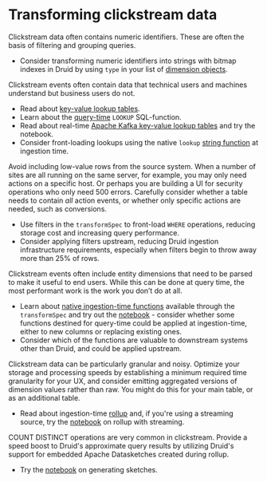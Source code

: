 # Transforming clickstream data

Clickstream data often contains numeric identifiers. These are often the basis of filtering and grouping queries.

* Consider transforming numeric identifiers into strings with bitmap indexes in Druid by using `type` in your list of [dimension objects](https://druid.apache.org/docs/latest/ingestion/ingestion-spec#dimension-objects).

Clickstream events often contain data that technical users and machines understand but business users do not.

* Read about [key-value lookup tables](https://druid.apache.org/docs/latest/querying/datasource#lookup).
* Learn about the [query-time](https://druid.apache.org/docs/latest/querying/math-expr#string-functions) `LOOKUP` SQL-function.
* Read about real-time [Apache Kafka key-value lookup tables](https://druid.apache.org/docs/latest/querying/kafka-extraction-namespace) and try the notebook.
* Consider front-loading lookups using the native `lookup` [string function](https://druid.apache.org/docs/latest/querying/math-expr#string-functions) at ingestion time.

Avoid including low-value rows from the source system. When a number of sites are all running on the same server, for example, you may only need actions on a specific host. Or perhaps you are building a UI for security operations who only need 500 errors.  Carefully consider whether a table needs to contain _all_ action events, or whether only specific actions are needed, such as conversions.

* Use filters in the `transformSpec` to front-load `WHERE` operations, reducing storage cost and increasing query performance.
* Consider applying filters upstream, reducing Druid ingestion infrastructure requirements, especially when filters begin to throw away more than 25% of rows.

Clickstream events often include entity dimensions that need to be parsed to make it useful to end users. While this can be done at query time, the most performant work is the work you don’t do at all.

* Learn about [native ingestion-time functions](https://druid.apache.org/docs/latest/ingestion/ingestion-spec#transformspec) available through the `transformSpec` and try out the [notebook](../../02-ingestion/13-native-transforms.ipynb) - consider whether some functions destined for query-time could be applied at ingestion-time, either to new columns or replacing existing ones.
* Consider which of the functions are valuable to downstream systems other than Druid, and could be applied upstream.

Clickstream data can be particularly granular and noisy. Optimize your storage and processing speeds by establishing a minimum required time granularity for your UX, and consider emitting aggregated versions of dimension values rather than raw. You might do this for your main table, or as an additional table.

* Read about ingestion-time [rollup](https://druid.apache.org/docs/latest/ingestion/rollup/) and, if you're using a streaming source, try the [notebook](../../02-ingestion/16-native-groupby-rollup.ipynb) on rollup with streaming.

COUNT DISTINCT operations are very common in clickstream. Provide a speed boost to Druid's approximate query results by utilizing Druid's support for embedded Apache Datasketches created during rollup.

* Try the [notebook](02-ingestion/03-generating-sketches.ipynb) on generating sketches.
